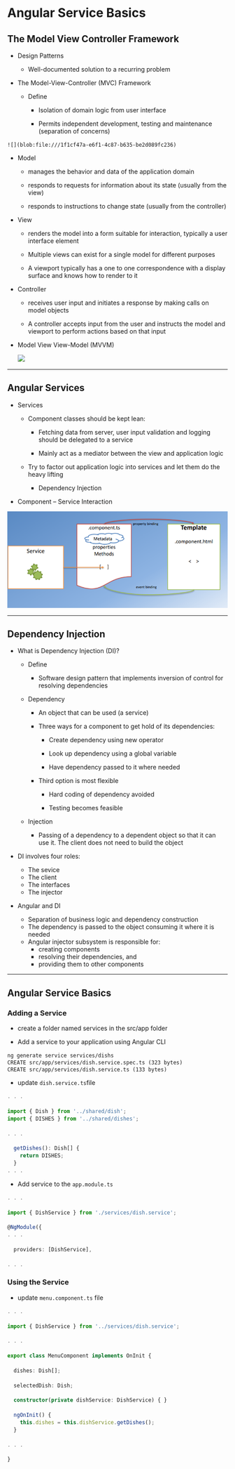 # Angular Service Basics

## The Model View Controller Framework

* Design Patterns

  * Well-documented solution to a recurring problem

* The Model-View-Controller \(MVC\) Framework

  * Define

    * Isolation of domain logic from user interface

    * Permits independent development, testing and maintenance \(separation of concerns\)

```
![](blob:file:///1f1cf47a-e6f1-4c87-b635-be2d089fc236)
```

* Model

  * manages the behavior and data of the application domain

  * responds to requests for information about its state \(usually from the view\)

  * responds to instructions to change state \(usually from the controller\)

* View

  * renders the model into a form suitable for interaction, typically a user interface element

  * Multiple views can exist for a single model for different purposes

  * A viewport typically has a one to one correspondence with a display surface and knows how to render to it

* Controller

  * receives user input and initiates a response by making calls on model objects

  * A controller accepts input from the user and instructs the model and viewport to perform actions based on that input

* Model View View-Model \(MVVM\)

  ![](blob:file:///bca90ba5-bd5a-465f-92ae-47dcab653a12)

---

## Angular Services

* Services

  * Component classes should be kept lean:

    * Fetching data from server, user input validation and logging should be delegated to a service

    * Mainly act as a mediator between the view and application logic

  * Try to factor out application logic into services and let them do the heavy lifting

    * Dependency Injection

* Component – Service Interaction

![](/assets/L2W2_2Service.png)

---

## Dependency Injection

* What is Dependency Injection \(DI\)?

  * Define

    * Software design pattern that implements inversion of control for resolving dependencies 

  * Dependency

    * An object that can be used \(a service\)

    * Three ways for a component to get hold of its dependencies:

      * Create dependency using new operator

      * Look up dependency using a global variable

      * Have dependency passed to it where needed

    * Third option is most flexible

      * Hard coding of dependency avoided

      * Testing becomes feasible

  * Injection

    * Passing of a dependency to a dependent object so that it can use it. The client does not need to build the object

* DI involves four roles:

  * The sevice
  * The client
  * The interfaces
  * The injector

* Angular and DI

  * Separation of business logic and dependency construction
  * The dependency is passed to the object consuming it where it is needed
  * Angular injector subsystem is responsible for:
    * creating components
    * resolving their dependencies, and
    * providing them to other components

---

## Angular Service Basics

### Adding a Service

* create a folder named services in the src/app folder

* Add a service to your application using Angular CLI

```
ng generate service services/dishs 
CREATE src/app/services/dish.service.spec.ts (323 bytes)
CREATE src/app/services/dish.service.ts (133 bytes)
```

* update `dish.service.ts`file

```ts
. . .

import { Dish } from '../shared/dish';
import { DISHES } from '../shared/dishes';

. . .

  getDishes(): Dish[] {
    return DISHES;
  }
. . .
```

* Add service to the `app.module.ts`

```ts
. . .

import { DishService } from './services/dish.service';

@NgModule({
. . .

  providers: [DishService],

. . .
```

### Using the Service

* update `menu.component.ts` file

```ts
. . .

import { DishService } from '../services/dish.service';

. . .

export class MenuComponent implements OnInit {

  dishes: Dish[];

  selectedDish: Dish;

  constructor(private dishService: DishService) { }

  ngOnInit() {
    this.dishes = this.dishService.getDishes();
  }

. . .

}
```





